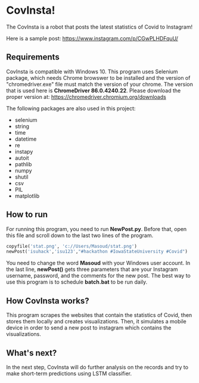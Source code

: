 # CovInsta!
The CovInsta is a robot that posts the latest statistics of Covid to Instagram! 

Here is a sample post: https://www.instagram.com/p/CGwPLHDFquU/

## Requirements
CovInsta is compatible with Windows 10.
This program uses Selenium package, which needs Chrome browswer to be installed and the version of "chromedriver.exe" file must match the version of your chrome. The version that is used here is **ChromeDriver 86.0.4240.22**. Please download the proper version at: https://chromedriver.chromium.org/downloads

The following packages are also used in this project:
- selenium
- string
- time
- datetime
- re
- instapy
- autoit
- pathlib
- numpy
- shutil
- csv
- PIL
- matplotlib


## How to run
For running this program, you need to run **NewPost.py**. Before that, open this file and scroll down to the last two lines of the program. 

```python
copyfile('stat.png', 'c://Users/Masoud/stat.png')
newPost('isuhack','isu123',"#hackathon #IowaStateUniversity #Covid")
```

You need to change the word **Masoud** with your Windows user account.
In the last line, **newPost()** gets three parameters that are your Instagram username, password, and the comments for the new post.
The best way to use this program is to schedule **batch.bat** to be run daily.

## How CovInsta works?
This program scrapes the websites that contain the statistics of Covid, then stores them locally and creates visualizations. Then, it simulates a mobile device in order to send a new post to instagram which contains the visualizations.

## What's next?
In the next step, CovInsta will do further analysis on the records and try to make short-term predictions using LSTM classifier.
